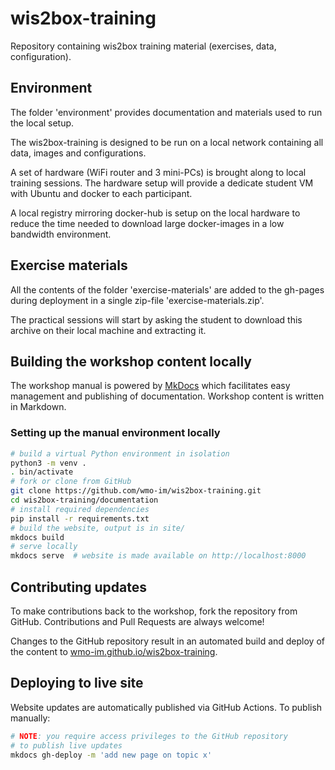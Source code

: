# wis2box-training

Repository containing wis2box training material (exercises, data, configuration).

## Environment

The folder 'environment' provides documentation and materials used to run the local setup.

The wis2box-training is designed to be run on a local network containing all data, images and configurations.

A set of hardware (WiFi router and 3 mini-PCs) is brought along to local training sessions. The hardware setup will provide a dedicate student VM with Ubuntu and docker to each participant.

A local registry mirroring docker-hub is setup on the local hardware to reduce the time needed to download large docker-images in a low bandwidth environment.

## Exercise materials

All the contents of the folder 'exercise-materials' are added to the gh-pages during deployment in a single zip-file 'exercise-materials.zip'.

The practical sessions will start by asking the student to download this archive on their local machine and extracting it.

## Building the workshop content locally

The workshop manual is powered by [MkDocs](https://www.mkdocs.org) which facilitates easy management
and publishing of documentation.  Workshop content is written in Markdown.

### Setting up the manual environment locally

```bash
# build a virtual Python environment in isolation
python3 -m venv .
. bin/activate
# fork or clone from GitHub
git clone https://github.com/wmo-im/wis2box-training.git
cd wis2box-training/documentation
# install required dependencies
pip install -r requirements.txt
# build the website, output is in site/
mkdocs build
# serve locally
mkdocs serve  # website is made available on http://localhost:8000
```

## Contributing updates

To make contributions back to the workshop, fork the repository from GitHub.  Contributions and Pull Requests are always welcome!

Changes to the GitHub repository result in an automated build and deploy of the content to [wmo-im.github.io/wis2box-training](https://wmo-im.github.io/wis2box-training).

## Deploying to live site

Website updates are automatically published via GitHub Actions. To publish manually:

```bash
# NOTE: you require access privileges to the GitHub repository
# to publish live updates
mkdocs gh-deploy -m 'add new page on topic x'
```
